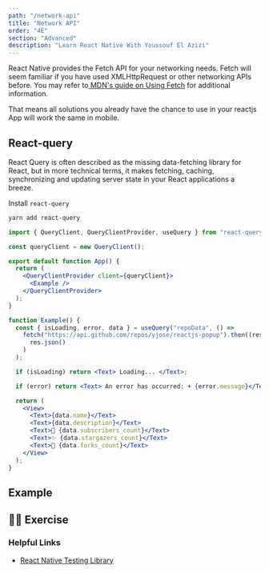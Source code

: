 ```yaml
---
path: "/network-api"
title: "Network API"
order: "4E"
section: "Advanced"
description: "Learn React Native With Youssouf El Azizi"
---
```


React Native provides the Fetch API for your networking needs. Fetch will seem familiar if you have used XMLHttpRequest or other networking APIs before. You may refer to[ MDN's guide on Using Fetch](https://developer.mozilla.org/en-US/docs/Web/API/Fetch_API/Using_Fetch) for additional information.

That means all solutions you already have the chance to use in your reactjs App will work the same in mobile.

## React-query

React Query is often described as the missing data-fetching library for React, but in more technical terms, it makes fetching, caching, synchronizing and updating server state in your React applications a breeze.

Install `react-query`

```bash
yarn add react-query
```

```jsx
import { QueryClient, QueryClientProvider, useQuery } from "react-query";

const queryClient = new QueryClient();

export default function App() {
  return (
    <QueryClientProvider client={queryClient}>
      <Example />
    </QueryClientProvider>
  );
}

function Example() {
  const { isLoading, error, data } = useQuery("repoData", () =>
    fetch("https://api.github.com/repos/yjose/reactjs-popup").then((res) =>
      res.json()
    )
  );

  if (isLoading) return <Text> Loading... </Text>;

  if (error) return <Text> An error has occurred: + {error.message}</Text>;

  return (
    <View>
      <Text>{data.name}</Text>
      <Text>{data.description}</Text>
      <Text>👀 {data.subscribers_count}</Text>
      <Text>✨ {data.stargazers_count}</Text>
      <Text>🍴 {data.forks_count}</Text>
    </View>
  );
}
```

## Example

## 🧑‍💻 Exercise

### Helpful Links

- [React Native Testing Library](https://github.com/callstack/react-native-testing-library)
